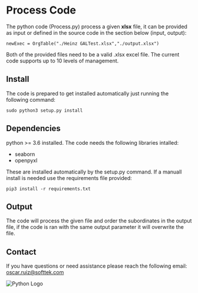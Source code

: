 # Process Code

The python code (Process.py) process a given **xlsx** file, it can be provided as input or defined in the source code in the section below (input, output):
```
newExec = OrgTable("./Heinz GALTest.xlsx","./output.xlsx")
```
Both of the provided files need to be a valid .xlsx excel file.
The current code supports up to 10 levels of management.

## Install
The code is prepared to get installed automatically just running the following command:
```
sudo python3 setup.py install
```

## Dependencies
python >= 3.6 installed.
The code needs the following libraries intalled:
- seaborn
- openpyxl

These are installed automatically by the setup.py command. If a manuall install is needed use the requirements file provided:
```
pip3 install -r requirements.txt
```
## Output
The code will process the given file and order the subordinates in the output file, if the code is ran with the same output parameter it will overwrite the file.

## Contact
If you have questions or need assistance please reach the following email:
oscar.ruiz@softtek.com

![Python Logo](https://www.python.org/static/community_logos/python-logo.png "Sample inline image")